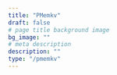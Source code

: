 ```yaml
---
title: "PMemkv"
draft: false
# page title background image
bg_image: ""
# meta description
description: ""
type: "/pmemkv"
---
```


<!--
    This page is generated based on:
    - script page 'themes/pmem-hugo/layouts/pmemkv/list.html', and
    - content in 'data/<lang>/pmemkv'

    + manpages located here (/content/pmemkv)
-->
